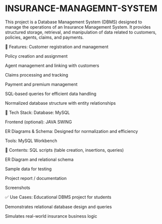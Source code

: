 # INSURANCE-MANAGEMNT-SYSTEM
This project is a Database Management System (DBMS) designed to manage the operations of an Insurance Management System. It provides structured storage, retrieval, and manipulation of data related to customers, policies, agents, claims, and payments.


📌 Features:
Customer registration and management

Policy creation and assignment

Agent management and linking with customers

Claims processing and tracking

Payment and premium management

SQL-based queries for efficient data handling

Normalized database structure with entity relationships

💾 Tech Stack:
Database: MySQL 

Frontend (optional): JAVA SWING 

ER Diagrams & Schema: Designed for normalization and efficiency

Tools: MySQL Workbench

📁 Contents:
SQL scripts (table creation, insertions, queries)

ER Diagram and relational schema

Sample data for testing

Project report / documentation

Screenshots 

✅ Use Cases:
Educational DBMS project for students

Demonstrates relational database design and queries

Simulates real-world insurance business logic




